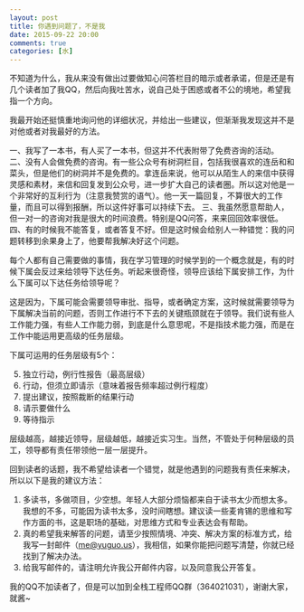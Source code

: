 ```yaml
---
layout: post
title: 你遇到问题了，不是我
date: 2015-09-22 20:00
comments: true
categories: [水]
---
```


不知道为什么，我从来没有做出过要做知心问答栏目的暗示或者承诺，但是还是有几个读者加了我QQ，然后向我吐苦水，说自己处于困惑或者不公的境地，希望我指一个方向。

<!--more-->

我最开始还挺慎重地询问他的详细状况，并给出一些建议，但渐渐我发现这并不是对他或者对我最好的方法。

一、我写了一本书，有人买了一本书，但这并不代表附带了免费咨询的活动。
二、没有人会做免费的咨询。有一些公众号有树洞栏目，包括我很喜欢的连岳和和菜头，但是他们的树洞并不是免费的。拿连岳来说，他可以从陌生人的来信中获得灵感和素材，来信和回复发到公众号，进一步扩大自己的读者圈。所以这对他是一个非常好的互利行为（注意我赞赏的语气）。他一天一篇回复，不算很大的工作量，而且可以得到报酬，所以这件好事可以持续下去。
三、我虽然愿意帮助人，但一对一的咨询对我是很大的时间浪费。特别是QQ问答，来来回回效率很低。
四、有的时候我不能答复，或者答复不好。但是这时候会给别人一种错觉：我的问题转移到余果身上了，他要帮我解决好这个问题。

每个人都有自己需要做的事情，我在学习管理的时候学到的一个概念就是，有的时候下属会反过来给领导下达任务。听起来很奇怪，领导应该给下属安排工作，为什么下属可以下达任务给领导呢？

这是因为，下属可能会需要领导审批、指导，或者确定方案，这时候就需要领导为下属解决当前的问题，否则工作进行不下去的关键瓶颈就在于领导。我们说有些人工作能力强，有些人工作能力弱，到底是什么意思呢，不是指技术能力强，而是在工作中能运用更高级的任务层级。

下属可运用的任务层级有5个：

5. 独立行动，例行性报告（最高层级）
4. 行动，但须立即请示（意味着报告频率超过例行程度）
3. 提出建议，按照裁断的结果行动
2. 请示要做什么
1. 等待指示

层级越高，越接近领导，层级越低，越接近实习生。当然，不管处于何种层级的员工，领导都有责任带领他一层一层提升。

回到读者的话题，我不希望给读者一个错觉，就是他遇到的问题我有责任来解决，所以以下是我的建议方法：

1. 多读书，多做项目，少空想。年轻人大部分烦恼都来自于读书太少而想太多。我想的不多，可能因为读书太多，没时间瞎想。建议读一些麦肯锡的思维和写作方面的书，这是职场的基础，对思维方式和专业表达会有帮助。
2. 真的希望我来解答的问题，请至少按照情境、冲突、解决方案的标准方式，给我写一封邮件（me@yuguo.us），我相信，如果你能把问题写清楚，你就已经找到了解决办法。
3. 给我写邮件的，请注明允许我公开邮件内容，以及同意我公开答复。

我的QQ不加读者了，但是可以加到全栈工程师QQ群（364021031），谢谢大家，就酱~